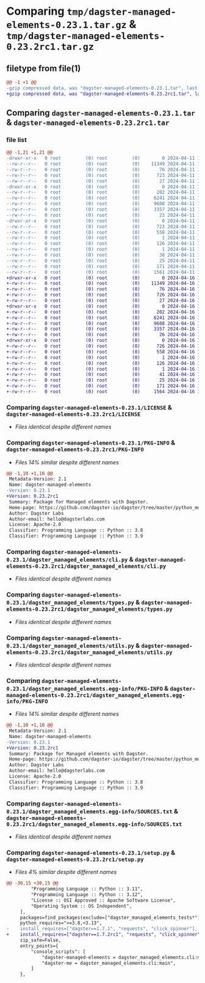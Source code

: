 # Comparing `tmp/dagster-managed-elements-0.23.1.tar.gz` & `tmp/dagster-managed-elements-0.23.2rc1.tar.gz`

## filetype from file(1)

```diff
@@ -1 +1 @@
-gzip compressed data, was "dagster-managed-elements-0.23.1.tar", last modified: Thu Apr 11 18:12:25 2024, max compression
+gzip compressed data, was "dagster-managed-elements-0.23.2rc1.tar", last modified: Tue Apr 16 17:57:39 2024, max compression
```

## Comparing `dagster-managed-elements-0.23.1.tar` & `dagster-managed-elements-0.23.2rc1.tar`

### file list

```diff
@@ -1,21 +1,21 @@
-drwxr-xr-x   0 root         (0) root         (0)        0 2024-04-11 18:12:25.161304 dagster-managed-elements-0.23.1/
--rw-r--r--   0 root         (0) root         (0)    11349 2024-04-11 18:04:20.000000 dagster-managed-elements-0.23.1/LICENSE
--rw-r--r--   0 root         (0) root         (0)       76 2024-04-11 18:04:20.000000 dagster-managed-elements-0.23.1/MANIFEST.in
--rw-r--r--   0 root         (0) root         (0)      723 2024-04-11 18:12:25.161304 dagster-managed-elements-0.23.1/PKG-INFO
--rw-r--r--   0 root         (0) root         (0)       27 2024-04-11 18:04:20.000000 dagster-managed-elements-0.23.1/README.md
-drwxr-xr-x   0 root         (0) root         (0)        0 2024-04-11 18:12:25.161304 dagster-managed-elements-0.23.1/dagster_managed_elements/
--rw-r--r--   0 root         (0) root         (0)      202 2024-04-11 18:04:20.000000 dagster-managed-elements-0.23.1/dagster_managed_elements/__init__.py
--rw-r--r--   0 root         (0) root         (0)     6241 2024-04-11 18:04:20.000000 dagster-managed-elements-0.23.1/dagster_managed_elements/cli.py
--rw-r--r--   0 root         (0) root         (0)     9608 2024-04-11 18:04:20.000000 dagster-managed-elements-0.23.1/dagster_managed_elements/types.py
--rw-r--r--   0 root         (0) root         (0)     3357 2024-04-11 18:04:20.000000 dagster-managed-elements-0.23.1/dagster_managed_elements/utils.py
--rw-r--r--   0 root         (0) root         (0)       23 2024-04-11 18:04:20.000000 dagster-managed-elements-0.23.1/dagster_managed_elements/version.py
-drwxr-xr-x   0 root         (0) root         (0)        0 2024-04-11 18:12:25.161304 dagster-managed-elements-0.23.1/dagster_managed_elements.egg-info/
--rw-r--r--   0 root         (0) root         (0)      723 2024-04-11 18:12:25.000000 dagster-managed-elements-0.23.1/dagster_managed_elements.egg-info/PKG-INFO
--rw-r--r--   0 root         (0) root         (0)      558 2024-04-11 18:12:25.000000 dagster-managed-elements-0.23.1/dagster_managed_elements.egg-info/SOURCES.txt
--rw-r--r--   0 root         (0) root         (0)        1 2024-04-11 18:12:25.000000 dagster-managed-elements-0.23.1/dagster_managed_elements.egg-info/dependency_links.txt
--rw-r--r--   0 root         (0) root         (0)      126 2024-04-11 18:12:25.000000 dagster-managed-elements-0.23.1/dagster_managed_elements.egg-info/entry_points.txt
--rw-r--r--   0 root         (0) root         (0)        1 2024-04-11 18:12:25.000000 dagster-managed-elements-0.23.1/dagster_managed_elements.egg-info/not-zip-safe
--rw-r--r--   0 root         (0) root         (0)       38 2024-04-11 18:12:25.000000 dagster-managed-elements-0.23.1/dagster_managed_elements.egg-info/requires.txt
--rw-r--r--   0 root         (0) root         (0)       25 2024-04-11 18:12:25.000000 dagster-managed-elements-0.23.1/dagster_managed_elements.egg-info/top_level.txt
--rw-r--r--   0 root         (0) root         (0)      171 2024-04-11 18:12:25.165304 dagster-managed-elements-0.23.1/setup.cfg
--rw-r--r--   0 root         (0) root         (0)     1561 2024-04-11 18:04:20.000000 dagster-managed-elements-0.23.1/setup.py
+drwxr-xr-x   0 root         (0) root         (0)        0 2024-04-16 17:57:39.511968 dagster-managed-elements-0.23.2rc1/
+-rw-r--r--   0 root         (0) root         (0)    11349 2024-04-16 17:50:34.000000 dagster-managed-elements-0.23.2rc1/LICENSE
+-rw-r--r--   0 root         (0) root         (0)       76 2024-04-16 17:50:34.000000 dagster-managed-elements-0.23.2rc1/MANIFEST.in
+-rw-r--r--   0 root         (0) root         (0)      726 2024-04-16 17:57:39.511968 dagster-managed-elements-0.23.2rc1/PKG-INFO
+-rw-r--r--   0 root         (0) root         (0)       27 2024-04-16 17:50:34.000000 dagster-managed-elements-0.23.2rc1/README.md
+drwxr-xr-x   0 root         (0) root         (0)        0 2024-04-16 17:57:39.511968 dagster-managed-elements-0.23.2rc1/dagster_managed_elements/
+-rw-r--r--   0 root         (0) root         (0)      202 2024-04-16 17:50:34.000000 dagster-managed-elements-0.23.2rc1/dagster_managed_elements/__init__.py
+-rw-r--r--   0 root         (0) root         (0)     6241 2024-04-16 17:50:34.000000 dagster-managed-elements-0.23.2rc1/dagster_managed_elements/cli.py
+-rw-r--r--   0 root         (0) root         (0)     9608 2024-04-16 17:50:34.000000 dagster-managed-elements-0.23.2rc1/dagster_managed_elements/types.py
+-rw-r--r--   0 root         (0) root         (0)     3357 2024-04-16 17:50:34.000000 dagster-managed-elements-0.23.2rc1/dagster_managed_elements/utils.py
+-rw-r--r--   0 root         (0) root         (0)       26 2024-04-16 17:50:34.000000 dagster-managed-elements-0.23.2rc1/dagster_managed_elements/version.py
+drwxr-xr-x   0 root         (0) root         (0)        0 2024-04-16 17:57:39.511968 dagster-managed-elements-0.23.2rc1/dagster_managed_elements.egg-info/
+-rw-r--r--   0 root         (0) root         (0)      726 2024-04-16 17:57:39.000000 dagster-managed-elements-0.23.2rc1/dagster_managed_elements.egg-info/PKG-INFO
+-rw-r--r--   0 root         (0) root         (0)      558 2024-04-16 17:57:39.000000 dagster-managed-elements-0.23.2rc1/dagster_managed_elements.egg-info/SOURCES.txt
+-rw-r--r--   0 root         (0) root         (0)        1 2024-04-16 17:57:39.000000 dagster-managed-elements-0.23.2rc1/dagster_managed_elements.egg-info/dependency_links.txt
+-rw-r--r--   0 root         (0) root         (0)      126 2024-04-16 17:57:39.000000 dagster-managed-elements-0.23.2rc1/dagster_managed_elements.egg-info/entry_points.txt
+-rw-r--r--   0 root         (0) root         (0)        1 2024-04-16 17:57:39.000000 dagster-managed-elements-0.23.2rc1/dagster_managed_elements.egg-info/not-zip-safe
+-rw-r--r--   0 root         (0) root         (0)       41 2024-04-16 17:57:39.000000 dagster-managed-elements-0.23.2rc1/dagster_managed_elements.egg-info/requires.txt
+-rw-r--r--   0 root         (0) root         (0)       25 2024-04-16 17:57:39.000000 dagster-managed-elements-0.23.2rc1/dagster_managed_elements.egg-info/top_level.txt
+-rw-r--r--   0 root         (0) root         (0)      171 2024-04-16 17:57:39.515968 dagster-managed-elements-0.23.2rc1/setup.cfg
+-rw-r--r--   0 root         (0) root         (0)     1564 2024-04-16 17:50:34.000000 dagster-managed-elements-0.23.2rc1/setup.py
```

### Comparing `dagster-managed-elements-0.23.1/LICENSE` & `dagster-managed-elements-0.23.2rc1/LICENSE`

 * *Files identical despite different names*

### Comparing `dagster-managed-elements-0.23.1/PKG-INFO` & `dagster-managed-elements-0.23.2rc1/PKG-INFO`

 * *Files 14% similar despite different names*

```diff
@@ -1,10 +1,10 @@
 Metadata-Version: 2.1
 Name: dagster-managed-elements
-Version: 0.23.1
+Version: 0.23.2rc1
 Summary: Package for Managed elements with Dagster.
 Home-page: https://github.com/dagster-io/dagster/tree/master/python_modules/libraries/dagster-managed-elements
 Author: Dagster Labs
 Author-email: hello@dagsterlabs.com
 License: Apache-2.0
 Classifier: Programming Language :: Python :: 3.8
 Classifier: Programming Language :: Python :: 3.9
```

### Comparing `dagster-managed-elements-0.23.1/dagster_managed_elements/cli.py` & `dagster-managed-elements-0.23.2rc1/dagster_managed_elements/cli.py`

 * *Files identical despite different names*

### Comparing `dagster-managed-elements-0.23.1/dagster_managed_elements/types.py` & `dagster-managed-elements-0.23.2rc1/dagster_managed_elements/types.py`

 * *Files identical despite different names*

### Comparing `dagster-managed-elements-0.23.1/dagster_managed_elements/utils.py` & `dagster-managed-elements-0.23.2rc1/dagster_managed_elements/utils.py`

 * *Files identical despite different names*

### Comparing `dagster-managed-elements-0.23.1/dagster_managed_elements.egg-info/PKG-INFO` & `dagster-managed-elements-0.23.2rc1/dagster_managed_elements.egg-info/PKG-INFO`

 * *Files 14% similar despite different names*

```diff
@@ -1,10 +1,10 @@
 Metadata-Version: 2.1
 Name: dagster-managed-elements
-Version: 0.23.1
+Version: 0.23.2rc1
 Summary: Package for Managed elements with Dagster.
 Home-page: https://github.com/dagster-io/dagster/tree/master/python_modules/libraries/dagster-managed-elements
 Author: Dagster Labs
 Author-email: hello@dagsterlabs.com
 License: Apache-2.0
 Classifier: Programming Language :: Python :: 3.8
 Classifier: Programming Language :: Python :: 3.9
```

### Comparing `dagster-managed-elements-0.23.1/dagster_managed_elements.egg-info/SOURCES.txt` & `dagster-managed-elements-0.23.2rc1/dagster_managed_elements.egg-info/SOURCES.txt`

 * *Files identical despite different names*

### Comparing `dagster-managed-elements-0.23.1/setup.py` & `dagster-managed-elements-0.23.2rc1/setup.py`

 * *Files 4% similar despite different names*

```diff
@@ -30,15 +30,15 @@
         "Programming Language :: Python :: 3.11",
         "Programming Language :: Python :: 3.12",
         "License :: OSI Approved :: Apache Software License",
         "Operating System :: OS Independent",
     ],
     packages=find_packages(exclude=["dagster_managed_elements_tests*"]),
     python_requires=">=3.8,<3.13",
-    install_requires=["dagster==1.7.1", "requests", "click_spinner"],
+    install_requires=["dagster==1.7.2rc1", "requests", "click_spinner"],
     zip_safe=False,
     entry_points={
         "console_scripts": [
             "dagster-managed-elements = dagster_managed_elements.cli:main",
             "dagster-me = dagster_managed_elements.cli:main",
         ]
     },
```

